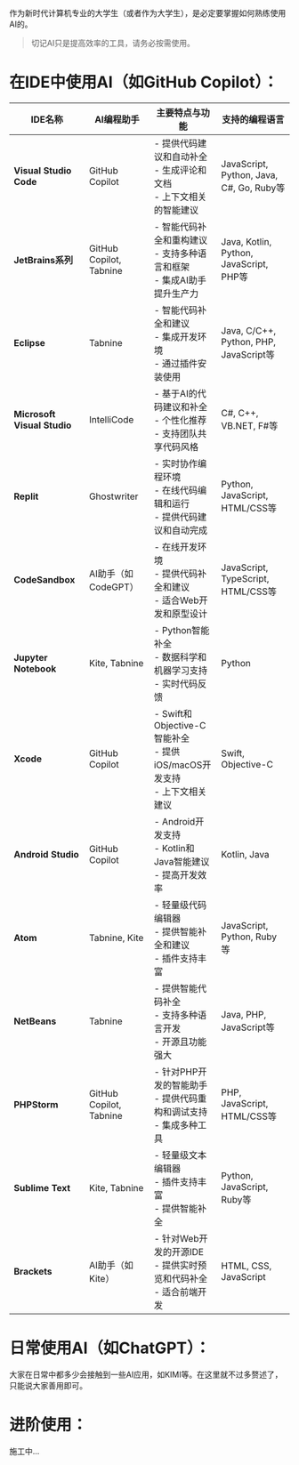 作为新时代计算机专业的大学生（或者作为大学生），是必定要掌握如何熟练使用AI的。

> 切记AI只是提高效率的工具，请务必按需使用。

# 在IDE中使用AI（如GitHub Copilot）：

| IDE名称                    | AI编程助手                   | 主要特点与功能                                      | 支持的编程语言                  |
|----------------------------|------------------------------|-----------------------------------------------------|---------------------------------|
| **Visual Studio Code**     | GitHub Copilot               | - 提供代码建议和自动补全<br>- 生成评论和文档<br>- 上下文相关的智能建议 | JavaScript, Python, Java, C#, Go, Ruby等 |
| **JetBrains系列**          | GitHub Copilot, Tabnine      | - 智能代码补全和重构建议<br>- 支持多种语言和框架<br>- 集成AI助手提升生产力 | Java, Kotlin, Python, JavaScript, PHP等 |
| **Eclipse**                | Tabnine                      | - 智能代码补全和建议<br>- 集成开发环境<br>- 通过插件安装使用 | Java, C/C++, Python, PHP, JavaScript等 |
| **Microsoft Visual Studio** | IntelliCode                  | - 基于AI的代码建议和补全<br>- 个性化推荐<br>- 支持团队共享代码风格 | C#, C++, VB.NET, F#等            |
| **Replit**                 | Ghostwriter                  | - 实时协作编程环境<br>- 在线代码编辑和运行<br>- 提供代码建议和自动完成 | Python, JavaScript, HTML/CSS等   |
| **CodeSandbox**            | AI助手（如CodeGPT）         | - 在线开发环境<br>- 提供代码补全和建议<br>- 适合Web开发和原型设计 | JavaScript, TypeScript, HTML/CSS等 |
| **Jupyter Notebook**       | Kite, Tabnine                | - Python智能补全<br>- 数据科学和机器学习支持<br>- 实时代码反馈 | Python                          |
| **Xcode**                  | GitHub Copilot               | - Swift和Objective-C智能补全<br>- 提供iOS/macOS开发支持<br>- 上下文相关建议 | Swift, Objective-C              |
| **Android Studio**         | GitHub Copilot               | - Android开发支持<br>- Kotlin和Java智能建议<br>- 提高开发效率 | Kotlin, Java                    |
| **Atom**                   | Tabnine, Kite                | - 轻量级代码编辑器<br>- 提供智能补全和建议<br>- 插件支持丰富 | JavaScript, Python, Ruby等      |
| **NetBeans**               | Tabnine                      | - 提供智能代码补全<br>- 支持多种语言开发<br>- 开源且功能强大 | Java, PHP, JavaScript等         |
| **PHPStorm**               | GitHub Copilot, Tabnine      | - 针对PHP开发的智能助手<br>- 提供代码重构和调试支持<br>- 集成多种工具 | PHP, JavaScript, HTML/CSS等     |
| **Sublime Text**           | Kite, Tabnine                | - 轻量级文本编辑器<br>- 插件支持丰富<br>- 提供智能补全 | Python, JavaScript, Ruby等      |
| **Brackets**               | AI助手（如Kite）            | - 针对Web开发的开源IDE<br>- 提供实时预览和代码补全<br>- 适合前端开发 | HTML, CSS, JavaScript           |

# 日常使用AI（如ChatGPT）：

大家在日常中都多少会接触到一些AI应用，如KIMI等。在这里就不过多赘述了，只能说大家善用即可。

# 进阶使用：

施工中...